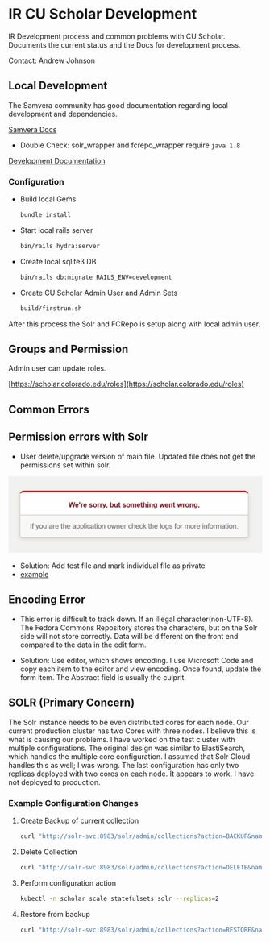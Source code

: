 # IR CU Scholar Development

IR Development process and common problems with CU Scholar. Documents the current status and the 
Docs for development process.

Contact: Andrew Johnson

## Local Development

The Samvera community has good documentation regarding local development and dependencies.

[Samvera Docs](https://github.com/samvera/hyrax/blob/main/documentation/developing-your-hyrax-based-app.md)

* Double Check: solr_wrapper and fcrepo_wrapper require ```java 1.8```

[Development Documentation](https://samvera.github.io/)

### Configuration

* Build local Gems

    ```sh
    bundle install
    ```

* Start local rails server

    ```sh
    bin/rails hydra:server
    ```

* Create local sqlite3 DB

    ```sh
    bin/rails db:migrate RAILS_ENV=development
    ```

* Create CU Scholar Admin User and Admin Sets

    ```sh
    build/firstrun.sh
    ```

After this process the Solr and FCRepo is setup along with local admin user.

## Groups and Permission

Admin user can update roles.

[https://scholar.colorado.edu/roles](https://scholar.colorado.edu/roles)

## Common Errors

## Permission errors with Solr

* User delete/upgrade version of main file. Updated file does not get the permissions set within solr.  

![Error Message](assets/error_scholar.png)

* Solution: Add test file and mark individual file as private 
* [example](https://scholar.colorado.edu/concern/datasets/k930bz133)

## Encoding Error

* This error is difficult to track down. If an illegal character(non-UTF-8). The Fedora Commons Repository stores the characters, but on the Solr side will not store correctly. Data will be different on the front end compared to the data in the edit form.

* Solution: Use editor, which shows encoding. I use Microsoft Code and copy each item to the editor and view encoding. Once found, update the form item. The Abstract field is usually the culprit.

## SOLR (Primary Concern)

The Solr instance needs to be even distributed cores for each node. Our current production cluster has two Cores with three nodes. I believe this is what is causing our problems. I have worked on the test cluster with multiple configurations. The original design was similar to ElastiSearch, which handles the multiple core configuration. I assumed that Solr Cloud handles this as well; I was wrong. The last configuration has only two replicas deployed with two cores on each node. It appears to work. I have not deployed to production.

### Example Configuration Changes

1. Create Backup of current collection

    ```sh
    curl "http://solr-svc:8983/solr/admin/collections?action=BACKUP&name=2022-03-14-testSolrBackup&collection=hydra-prod5&location=/backup/test"
    ```

2. Delete Collection

    ```sh
    curl "http://solr-svc:8983/solr/admin/collections?action=DELETE&name=hydra-prod5"
    ```

3. Perform configuration action

    ```sh
    kubectl -n scholar scale statefulsets solr --replicas=2
    ```

4. Restore from backup

    ```sh
    curl "http://solr-svc:8983/solr/admin/collections?action=RESTORE&name=2022-03-14-testSolrBackup&collection=hydra-prod5&location=/backup/test"
    ```
